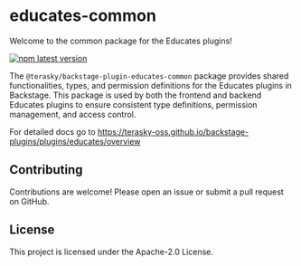 # educates-common

Welcome to the common package for the Educates plugins!

[![npm latest version](https://img.shields.io/npm/v/@terasky/backstage-plugin-educates-common/latest.svg)](https://www.npmjs.com/package/@terasky/backstage-plugin-educates-common)
  
The `@terasky/backstage-plugin-educates-common` package provides shared functionalities, types, and permission definitions for the Educates plugins in Backstage. This package is used by both the frontend and backend Educates plugins to ensure consistent type definitions, permission management, and access control.

For detailed docs go to https://terasky-oss.github.io/backstage-plugins/plugins/educates/overview

## Contributing
Contributions are welcome! Please open an issue or submit a pull request on GitHub.

## License
This project is licensed under the Apache-2.0 License.